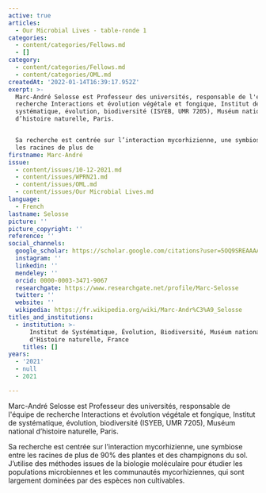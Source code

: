 ```yaml
---
active: true
articles:
  - Our Microbial Lives - table-ronde 1
categories:
  - content/categories/Fellows.md
  - []
category:
  - content/categories/Fellows.md
  - content/categories/OML.md
createdAt: '2022-01-14T16:39:17.952Z'
exerpt: >-
  Marc-André Selosse est Professeur des universités, responsable de l'équipe de
  recherche Interactions et évolution végétale et fongique, Institut de
  systématique, évolution, biodiversité (ISYEB, UMR 7205), Muséum national
  d’histoire naturelle, Paris.


  Sa recherche est centrée sur l’interaction mycorhizienne, une symbiose entre
  les racines de plus de
firstname: Marc-André
issue:
  - content/issues/10-12-2021.md
  - content/issues/WPRN21.md
  - content/issues/OML.md
  - content/issues/Our Microbial Lives.md
language:
  - French
lastname: Selosse
picture: ''
picture_copyright: ''
reference: ''
social_channels:
  google_scholar: https://scholar.google.com/citations?user=5OQ9SREAAAAJ&hl=fr&oi=ao
  instagram: ''
  linkedin: ''
  mendeley: ''
  orcid: 0000-0003-3471-9067
  researchgate: https://www.researchgate.net/profile/Marc-Selosse
  twitter: ''
  website: ''
  wikipedia: https://fr.wikipedia.org/wiki/Marc-Andr%C3%A9_Selosse
titles_and_institutions:
  - institution: >-
      Institut de Systématique, Évolution, Biodiversité, Muséum national
      d'Histoire naturelle, France
    titles: []
years:
  - '2021'
  - null
  - 2021

---
```

Marc-André Selosse est Professeur des universités, responsable de l'équipe de recherche Interactions et évolution végétale et fongique, Institut de systématique, évolution, biodiversité (ISYEB, UMR 7205), Muséum national d’histoire naturelle, Paris.

Sa recherche est centrée sur l’interaction mycorhizienne, une symbiose entre les racines de plus de 90% des plantes et des champignons du sol. J’utilise des méthodes issues de la biologie moléculaire pour étudier les populations microbiennes et les communautés mycorhiziennes, qui sont largement dominées par des espèces non cultivables.